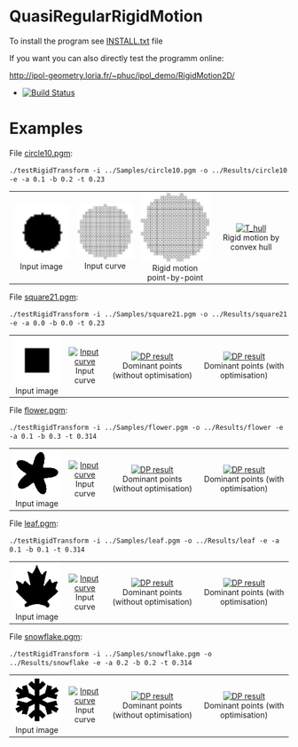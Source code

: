 # QuasiRegularRigidMotion

To install the program see <a href="https://github.com/ngophuc/QuasiRegularRigidMotion/blob/master/INSTALL.txt">INSTALL.txt</a> file


If you want you can also directly test the programm online:

http://ipol-geometry.loria.fr/~phuc/ipol_demo/RigidMotion2D/


* [![Build Status](https://travis-ci.org/ngophuc/QuasiRegularRigidMotion.svg?branch=master)](https://travis-ci.org/ngophuc/QuasiRegularRigidMotion)

# Examples

<p>File <a href="https://github.com/ngophuc/QuasiRegularRigidMotion/blob/master/Samples/circle10.pgm">circle10.pgm</a>: </p>&#x000A;&#x000A;
<pre class="code highlight js-syntax-highlight plaintext">
<code>./testRigidTransform -i ../Samples/circle10.pgm -o ../Results/circle10 -e -a 0.1 -b 0.2 -t 0.23</code>
</pre>&#x000A;&#x000A;
<p>
	<table cellpadding="5">
		<tr>
		<td align="center" valign="center">
			<a href="https://github.com/ngophuc/QuasiRegularRigidMotion/blob/master/Samples/circle10.png">
				<img width="150" src="https://github.com/ngophuc/QuasiRegularRigidMotion/blob/master/Samples/circle10.png" alt="Input image" />
			</a>	
		<br />
		Input image
		</td>		
		<td align="center" valign="center">
			<a href="https://github.com/ngophuc/QuasiRegularRigidMotion/blob/master/Results/circle10_points.eps">
				<img width="150" src="https://github.com/ngophuc/QuasiRegularRigidMotion/blob/master/Results/circle10_points.png" alt="Input points" />
			</a>	
		<br />
		Input curve
		</td>
		<td align="center" valign="center">
			<a href="https://github.com/ngophuc/QuasiRegularRigidMotion/blob/master/Results/circle10_tpoint.eps">
				<img width="150" src="https://github.com/ngophuc/QuasiRegularRigidMotion/blob/master/Results/circle10_tpoint.png" alt="T_point" />
			</a>
		<br />
		Rigid motion point-by-point
		</td>
    <td align="center" valign="center">
			<a href="https://github.com/ngophuc/QuasiRegularRigidMotion/blob/master/Results/pentagonNoise4newDP.pdf">
				<img width="150" src="https://github.com/ngophuc/QuasiRegularRigidMotion/blob/master/Results/pentagonNoise4newDP.png" alt="T_hull" />
			</a>
		<br />
		Rigid motion by convex hull
		</td>  
		</tr>
	</table>
</p>

<p>File <a href="https://github.com/ngophuc/QuasiRegularRigidMotion/blob/master/Samples/square21.pgm">square21.pgm</a>: </p>&#x000A;&#x000A;
<pre class="code highlight js-syntax-highlight plaintext">
<code>./testRigidTransform -i ../Samples/square21.pgm -o ../Results/square21 -e -a 0.0 -b 0.0 -t 0.23</code>
</pre>&#x000A;&#x000A;
<p>
	<table cellpadding="5">
		<tr>
		<td align="center" valign="center">
			<a href="https://github.com/ngophuc/QuasiRegularRigidMotion/blob/master/Samples/square21.png">
				<img width="150" src="https://github.com/ngophuc/QuasiRegularRigidMotion/blob/master/Samples/square21.png" alt="Input image" />
			</a>	
		<br />
		Input image
		</td>	
		<td align="center" valign="center">
			<a href="https://github.com/ngophuc/QuasiRegularRigidMotion/blob/master/Results/circle50.pdf">
				<img width="150" src="https://github.com/ngophuc/QuasiRegularRigidMotion/blob/master/Results/circle50.png" alt="Input curve" />
			</a>	
		<br />
		Input curve
		</td>
		<td align="center" valign="center">
			<a href="https://github.com/ngophuc/QuasiRegularRigidMotion/blob/master/Results/circle50DP.pdf">
				<img width="150" src="https://github.com/ngophuc/QuasiRegularRigidMotion/blob/master/Results/circle50DP.png" alt="DP result" />
			</a>
		<br />
		Dominant points (without optimisation)
		</td>
    <td align="center" valign="center">
			<a href="https://github.com/ngophuc/QuasiRegularRigidMotion/blob/master/Results/circle50newDP.pdf">
				<img width="150" src="https://github.com/ngophuc/QuasiRegularRigidMotion/blob/master/Results/circle50newDP.png" alt="DP result" />
			</a>
		<br />
		Dominant points (with optimisation)
		</td>
		</tr>
	</table>
</p>

<p>File <a href="https://github.com/ngophuc/QuasiRegularRigidMotion/blob/master/Samples/flower.pgm">flower.pgm</a>: </p>&#x000A;&#x000A;
<pre class="code highlight js-syntax-highlight plaintext">
<code>./testRigidTransform -i ../Samples/flower.pgm -o ../Results/flower -e -a 0.1 -b 0.3 -t 0.314</code>
</pre>&#x000A;&#x000A;
<p>
	<table cellpadding="5">
		<tr>
		<td align="center" valign="center">
			<a href="https://github.com/ngophuc/QuasiRegularRigidMotion/blob/master/Samples/flower.png">
				<img width="150" src="https://github.com/ngophuc/QuasiRegularRigidMotion/blob/master/Samples/flower.png" alt="Input image" />
			</a>	
		<br />
		Input image
		</td>		
		<td align="center" valign="center">
			<a href="https://github.com/ngophuc/QuasiRegularRigidMotion/blob/master/Results/circle50Noise4.pdf">
				<img width="150" src="https://github.com/ngophuc/QuasiRegularRigidMotion/blob/master/Results/circle50Noise4.png" alt="Input curve" />
			</a>	
		<br />
		Input curve
		</td>
		<td align="center" valign="center">
			<a href="https://github.com/ngophuc/QuasiRegularRigidMotion/blob/master/Results/circle50Noise4DP.pdf">
				<img width="150" src="https://github.com/ngophuc/QuasiRegularRigidMotion/blob/master/Results/circle50Noise4DP.png" alt="DP result" />
			</a>
		<br />
		Dominant points (without optimisation)
		</td>
    <td align="center" valign="center">
			<a href="https://github.com/ngophuc/QuasiRegularRigidMotion/blob/master/Results/circle50Noise4newDP.pdf">
				<img width="150" src="https://github.com/ngophuc/QuasiRegularRigidMotion/blob/master/Results/circle50Noise4newDP.png" alt="DP result" />
			</a>
		<br />
		Dominant points (with optimisation)
		</td>
		</tr>
	</table>
</p>

<p>File <a href="https://github.com/ngophuc/QuasiRegularRigidMotion/blob/master/Samples/leaf.pgm">leaf.pgm</a>: </p>&#x000A;&#x000A;
<pre class="code highlight js-syntax-highlight plaintext">
<code>./testRigidTransform -i ../Samples/leaf.pgm -o ../Results/leaf -e -a 0.1 -b 0.1 -t 0.314</code>
</pre>&#x000A;&#x000A;
<p>
	<table cellpadding="5">
		<tr>
		<td align="center" valign="center">
			<a href="https://github.com/ngophuc/QuasiRegularRigidMotion/blob/master/Samples/leaf.png">
				<img width="150" src="https://github.com/ngophuc/QuasiRegularRigidMotion/blob/master/Samples/leaf.png" alt="Input image" />
			</a>	
		<br />
		Input image
		</td>			
		<td align="center" valign="center">
			<a href="https://github.com/ngophuc/QuasiRegularRigidMotion/blob/master/Results/CircleRect.pdf">
				<img width="150" src="https://github.com/ngophuc/QuasiRegularRigidMotion/blob/master/Results/CircleRect.png" alt="Input curve" />
			</a>	
		<br />
		Input curve
		</td>
		<td align="center" valign="center">
			<a href="https://github.com/ngophuc/QuasiRegularRigidMotion/blob/master/Results/CircleRectDP.pdf">
				<img width="150" src="https://github.com/ngophuc/QuasiRegularRigidMotion/blob/master/Results/CircleRectDP.png" alt="DP result" />
			</a>
		<br />
		Dominant points (without optimisation)
		</td>
    <td align="center" valign="center">
			<a href="https://github.com/ngophuc/QuasiRegularRigidMotion/blob/master/Results/CircleRectnewDP.pdf">
				<img width="150" src="https://github.com/ngophuc/QuasiRegularRigidMotion/blob/master/Results/CircleRectnewDP.png" alt="DP result" />
			</a>
		<br />
		Dominant points (with optimisation)
		</td>
		</tr>
	</table>
</p>

<p>File <a href="https://github.com/ngophuc/QuasiRegularRigidMotion/blob/master/Samples/snowflake.pgm">snowflake.pgm</a>: </p>&#x000A;&#x000A;
<pre class="code highlight js-syntax-highlight plaintext">
<code>./testRigidTransform -i ../Samples/snowflake.pgm -o ../Results/snowflake -e -a 0.2 -b 0.2 -t 0.314</code>
</pre>&#x000A;&#x000A;
<p>
	<table cellpadding="5">
		<tr>
		<td align="center" valign="center">
			<a href="https://github.com/ngophuc/QuasiRegularRigidMotion/blob/master/Samples/snowflake.png">
				<img width="150" src="https://github.com/ngophuc/QuasiRegularRigidMotion/blob/master/Samples/snowflake.png" alt="Input image" />
			</a>	
		<br />
		Input image
		</td>			
		<td align="center" valign="center">
			<a href="https://github.com/ngophuc/QuasiRegularRigidMotion/blob/master/Results/flower100Noise4.pdf">
				<img width="150" src="https://github.com/ngophuc/QuasiRegularRigidMotion/blob/master/Results/flower100Noise4.png" alt="Input curve" />
			</a>	
		<br />
		Input curve
		</td>
		<td align="center" valign="center">
			<a href="https://github.com/ngophuc/QuasiRegularRigidMotion/blob/master/Results/flower100Noise4DP.pdf">
				<img width="150" src="https://github.com/ngophuc/QuasiRegularRigidMotion/blob/master/Results/flower100Noise4DP.png" alt="DP result" />
			</a>
		<br />
		Dominant points (without optimisation)
		</td>
    <td align="center" valign="center">
			<a href="https://github.com/ngophuc/QuasiRegularRigidMotion/blob/master/Results/flower100Noise4newDP.pdf">
				<img width="150" src="https://github.com/ngophuc/QuasiRegularRigidMotion/blob/master/Results/flower100Noise4newDP.png" alt="DP result" />
			</a>
		<br />
		Dominant points (with optimisation)
		</td>
		</tr>
	</table>
</p>
